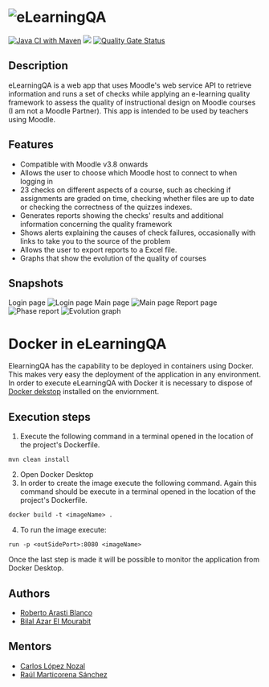 # ![eLearningQA](https://github.com/RobertoArastiBlanco/eLearningQA/blob/main/Memo/plantillaLatex-master/img/FullLogo.png?raw=true)

[![Java CI with Maven](https://github.com/bae1001/eLearningQA/actions/workflows/maven.yml/badge.svg)](https://github.com/bae1001/eLearningQA/actions/workflows/maven.yml)
[![](https://img.shields.io/github/deployments/RobertoArastiBlanco/eLearningQA/elearningqa?label=Heroku%20deployment&style=plastic)](https://elearningqa.herokuapp.com)
[![Quality Gate Status](https://sonarcloud.io/api/project_badges/measure?project=bae1001_eLearningQA&metric=alert_status)](https://sonarcloud.io/summary/new_code?id=bae1001_eLearningQA)
## Description

eLearningQA is a web app that uses Moodle's web service 
API to retrieve information and runs a set of checks
while applying an e-learning quality framework to
assess the quality of instructional design on 
Moodle courses (I am not a Moodle Partner). 
This app is intended to be used by 
teachers using Moodle.


## Features

- Compatible with Moodle v3.8 onwards
- Allows the user to choose which Moodle host to connect to when logging in
- 23 checks on different aspects of a course, such as checking if assignments are graded on time, checking whether files are up to date or checking the correctness of the quizzes indexes.
- Generates reports showing the checks' results and additional information concerning the quality framework
- Shows alerts explaining the causes of check failures, occasionally with links to take you to the source of the problem
- Allows the user to export reports to a Excel file.
- Graphs that show the evolution of the quality of courses

## Snapshots
Login page
![Login page](https://github.com/RobertoArastiBlanco/eLearningQA/blob/main/Memo/plantillaLatex-master/img/Login.PNG?raw=true)
Main page
![Main page](https://github.com/RobertoArastiBlanco/eLearningQA/blob/main/Memo/plantillaLatex-master/img/ListaCursos.PNG?raw=true)
Report page
![Phase report](https://github.com/RobertoArastiBlanco/eLearningQA/blob/main/Memo/plantillaLatex-master/img/InformeFases.PNG?raw=true)
![Evolution graph](https://github.com/RobertoArastiBlanco/eLearningQA/blob/main/Memo/plantillaLatex-master/img/Evolucion.PNG?raw=true)


# Docker in eLearningQA

ElearningQA has the capability to be deployed in containers using Docker. This makes very easy the deployment of the application in any environment. In order to execute eLearningQA with Docker it is necessary to dispose of [Docker dekstop](https://docs.docker.com/get-docker/) installed on the enviornment. 

## Execution steps
1. Execute the following command in a terminal opened in the location of the project's Dockerfile.
```
mvn clean install
```
2. Open Docker Desktop
3. In order to create the image execute the following command. Again this command should be execute in a terminal opened in the location of the project's Dockerfile.
```
docker build -t <imageName> .
```
4. To run the image execute:
```
run -p <outSidePort>:8080 <imageName>
```
Once the last step is made it will be possible to monitor the application from Docker Desktop.


## Authors

- [Roberto Arasti Blanco](https://www.github.com/RobertoArastiBlanco)
- [Bilal Azar El Mourabit](https://github.com/bae1001)

## Mentors

- [Carlos López Nozal](https://www.github.com/clopezno)
- [Raúl Marticorena Sánchez](https://www.github.com/rmartico)


